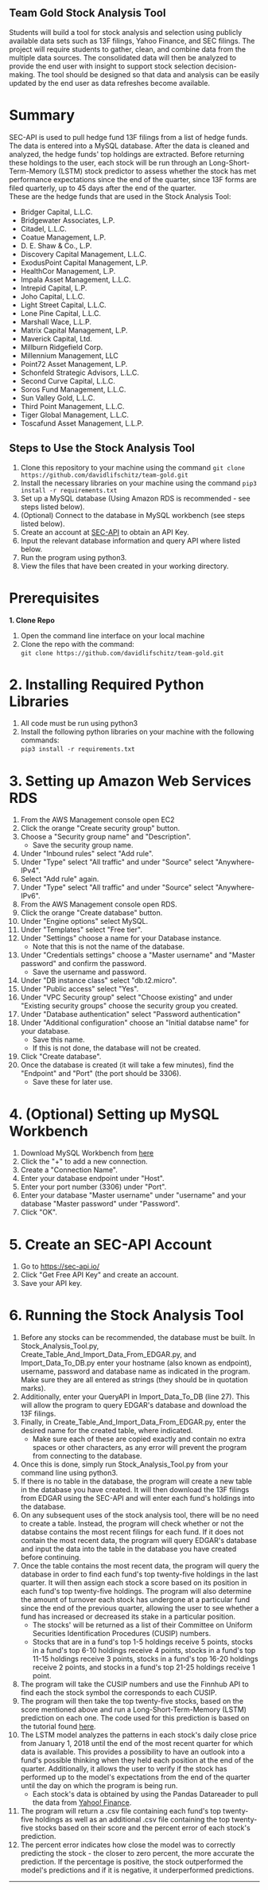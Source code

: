 ## Team Gold Stock Analysis Tool
Students will build a tool for stock analysis and selection using publicly available data sets such as 13F filings, Yahoo Finance, and SEC filings. The project will require students to gather, clean, and combine data from the multiple data sources.  The consolidated data will then be analyzed to provide the end user with insight to support stock selection decision-making. The tool should be designed so that data and analysis can be easily updated by the end user as data refreshes become available.

# Summary
SEC-API is used to pull hedge fund 13F filings from a list of hedge funds. The data is entered into a MySQL database. After the data is cleaned and analyzed, the hedge funds' top holdings are extracted. Before returning these holdings to the user, each stock will be run through an Long-Short-Term-Memory (LSTM) stock predictor to assess whether the stock has met performance expectations since the end of the quarter, since 13F forms are filed quarterly, up to 45 days after the end of the quarter. <br />
These are the hedge funds that are used in the Stock Analysis Tool:
* Bridger Capital, L.L.C.
* Bridgewater Associates, L.P.
* Citadel, L.L.C.
* Coatue Management, L.P.
* D. E. Shaw & Co., L.P. 
* Discovery Capital Management, L.L.C.
* ExodusPoint Capital Management, L.P.
* HealthCor Management, L.P.
* Impala Asset Management, L.L.C.
* Intrepid Capital, L.P.
* Joho Capital, L.L.C.
* Light Street Capital, L.L.C.
* Lone Pine Capital, L.L.C.
* Marshall Wace, L.L.P.
* Matrix Capital Management, L.P.
* Maverick Capital, Ltd.
* Millburn Ridgefield Corp.
* Millennium Management, LLC
* Point72 Asset Management, L.P.
* Schonfeld Strategic Advisors, L.L.C.
* Second Curve Capital, L.L.C.
* Soros Fund Management, L.L.C.
* Sun Valley Gold, L.L.C.
* Third Point Management, L.L.C.
* Tiger Global Management, L.L.C.
* Toscafund Asset Management, L.L.P.

## Steps to Use the Stock Analysis Tool
1. Clone this repository to your machine using the command ```git clone https://github.com/davidlifschitz/team-gold.git```
2. Install the necessary libraries on your machine using the command ```pip3 install -r requirements.txt```
3. Set up a MySQL database (Using Amazon RDS is recommended - see steps listed below).
4. (Optional) Connect to the database in MySQL workbench (see steps listed below).
5. Create an account at [SEC-API](https://sec-api.io/) to obtain an API Key.
6. Input the relevant database information and query API where listed below.
7. Run the program using python3.
8. View the files that have been created in your working directory.

# Prerequisites 
**1. Clone Repo**
1. Open the command line interface on your local machine
2. Clone the repo with the command: <br />
    ```git clone https://github.com/davidlifschitz/team-gold.git```

# 2. Installing Required Python Libraries
1. All code must be run using python3<br />
2. Install the following python libraries on your machine with the following commands:<br />
    ```pip3 install -r requirements.txt```<br />

# 3. Setting up Amazon Web Services RDS
1. From the AWS Management console open EC2<br />
2. Click the orange "Create security group" button.<br />
3. Choose a "Security group name" and "Description".<br />
    * Save the security group name.<br />
4. Under "Inbound rules" select "Add rule".<br />
5. Under "Type" select "All traffic" and under "Source" select "Anywhere-IPv4".<br />
6. Select "Add rule" again.<br />
7. Under "Type" select "All traffic" and under "Source" select "Anywhere-IPv6".<br />
8. From the AWS Management console open RDS.<br />
9. Click the orange "Create database" button.<br />
10. Under "Engine options" select MySQL.<br />
11. Under "Templates" select "Free tier".<br />
12. Under "Settings" choose a name for your Database instance.<br />
    * Note that this is not the name of the database.<br />
13. Under "Credentials settings" choose a "Master username" and "Master password" and confirm the password.<br />
    * Save the username and password.<br />
14. Under "DB instance class" select "db.t2.micro".<br />
15. Under "Public access" select "Yes".<br />
16. Under "VPC Security group" select "Choose existing" and under "Existing security groups" choose the security group you created.<br />
17. Under "Database authentication" select "Password authentication"<br />
18. Under "Additional configuration" choose an "Initial databse name" for your database.<br />
    * Save this name.<br />
    * If this is not done, the database will not be created.<br /> 
19. Click "Create database".<br />
20. Once the database is created (it will take a few minutes), find the "Endpoint" and "Port" (the port should be 3306).<br />
    * Save these for later use.

# 4. (Optional) Setting up MySQL Workbench
1. Download MySQL Workbench from [here](https://dev.mysql.com/downloads/workbench/)<br />
2. Click the "+" to add a new connection.<br />
3. Create a "Connection Name".<br />
4. Enter your database endpoint under "Host".<br />
5. Enter your port number (3306) under "Port".<br />
6. Enter your database "Master username" under "username" and your database "Master password" under "Password".<br />
7. Click "OK".<br />

# 5. Create an SEC-API Account
1. Go to https://sec-api.io/<br />
2. Click "Get Free API Key" and create an account.<br />
3. Save your API key.<br />

# 6. Running the Stock Analysis Tool
1. Before any stocks can be recommended, the database must be built. In Stock_Analysis_Tool.py, Create_Table_And_Import_Data_From_EDGAR.py, and Import_Data_To_DB.py enter your hostname (also known as endpoint), username, password and database name as indicated in the program. Make sure they are all entered as strings (they should be in quotation marks). 
2. Additionally, enter your QueryAPI in Import_Data_To_DB (line 27). This will allow the program to query EDGAR's database and download the 13F filings. 
3. Finally, in Create_Table_And_Import_Data_From_EDGAR.py, enter the desired name for the created table, where indicated. 
    * Make sure each of these are copied exactly and contain no extra spaces or other characters, as any error will prevent the program from connecting to the database.<br />
4. Once this is done, simply run Stock_Analysis_Tool.py from your command line using python3.
5. If there is no table in the database, the program will create a new table in the database you have created. It will then download the 13F filings from EDGAR using the SEC-API and will enter each fund's holdings into the database. 
6. On any subsequent uses of the stock analysis tool, there will be no need to create a table. Instead, the program will check whether or not the databse contains the most recent filings for each fund. If it does not contain the most recent data, the program will query EDGAR's database and input the data into the table in the database you have created before continuing.<br />
7. Once the table contains the most recent data, the program will query the database in order to find each fund's top twenty-five holdings in the last quarter. It will then assign each stock a score based on its position in each fund's top twenty-five holdings. The program will also determine the amount of turnover each stock has undergone at a particular fund since the end of the previous quarter, allowing the user to see whether a fund has increased or decreased its stake in a particular position. <br />
    * The stocks' will be returned as a list of their Committee on Uniform Securities Identification Procedures (CUSIP) numbers.
    * Stocks that are in a fund's top 1-5 holdings receive 5 points, stocks in a fund's top 6-10 holdings receive 4 points, stocks in a fund's top 11-15 holdings receive 3 points, stocks in a fund's top 16-20 holdings receive 2 points, and stocks in a fund's top 21-25 holdings receive 1 point.
9. The program will take the CUSIP numbers and use the Finnhub API to find each the stock symbol the corresponds to each CUSIP.
10. The program will then take the top twenty-five stocks, based on the score mentioned above and run a Long-Short-Term-Memory (LSTM) prediction on each one. The code used for this prediction is based on the tutorial found [here](https://www.datasciencecentral.com/profiles/blogs/stock-price-prediction-using-lstm-long-short-term-memory). 
11. The LSTM model analyzes the patterns in each stock's daily close price from January 1, 2018 until the end of the most recent quarter for which data is available. This provides a possibility to have an outlook into a fund's possible thinking when they held each position at the end of the quarter. Additionally, it allows the user to verify if the stock has performed up to the model's expectations from the end of the quarter until the day on which the program is being run. <br />
    * Each stock's data is obtained by using the Pandas Datareader to pull the data from [Yahoo! Finance](finance.yahoo.com).
12. The program will return a .csv file containing each fund's top twenty-five holdings as well as an additional .csv file containing the top twenty-five stocks based on their score and the percent error of each stock's prediction.
13. The percent error indicates how close the model was to correctly predicting the stock - the closer to zero percent, the more accurate the prediction. If the percentage is positive, the stock outperformed the model's predictions and if it is negative, it underperformed predictions. 

****
